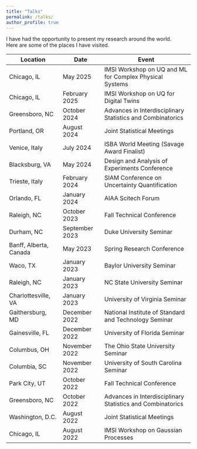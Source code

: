 ```yaml
---
title: "Talks"
permalink: /talks/
author_profile: true
---
```


I have had the opportunity to present my research around the world.  
Here are some of the places I have visited.

Location				|	Date				|	Event
-----					|	--------			|	--------------
Chicago, IL 			|	May 2025			|   IMSI Workshop on UQ and ML for Complex Physical Systems
Chicago, IL             |   February 2025       |   IMSI Workshop on UQ for Digital Twins
Greensboro, NC          |   October 2024        |   Advances in Interdisciplinary Statistics and Combinatorics
Portland, OR            |   August 2024         |   Joint Statistical Meetings
Venice, Italy			|	July 2024			|	ISBA World Meeting (Savage Award Finalist)
Blacksburg, VA          |   May 2024            |   Design and Analysis of Experiments Conference
Trieste, Italy			|	February 2024		|	SIAM Conference on Uncertainty Quantification
Orlando, FL 			|	January 2024		|	AIAA Scitech Forum
Raleigh, NC				|	October 2023		|	Fall Technical Conference
Durham, NC				|	September 2023		|	Duke University Seminar
Banff, Alberta, Canada	|	May 2023			|	Spring Research Conference
Waco, TX				|	January 2023		| 	Baylor University Seminar
Raleigh, NC				|	January 2023		| 	NC State University Seminar
Charlottesville, VA		|	January 2023		|	University of Virginia Seminar
Gaithersburg, MD		| 	December 2022		| 	National Institute of Standard and Technology Seminar
Gainesville, FL  		|   December 2022		| 	University of Florida Seminar
Columbus, OH			| 	November 2022		|	The Ohio State University Seminar
Columbia, SC  			|   November 2022		|   University of South Carolina Seminar
Park City, UT 			|	October 2022		|	Fall Technical Conference
Greensboro, NC			|	October 2022		|	Advances in Interdisciplinary Statistics and Combinatorics
Washington, D.C.		| 	August 2022			| 	Joint Statistical Meetings
Chicago, IL 			|	August 2022			|  	IMSI Workshop on Gaussian Processes

